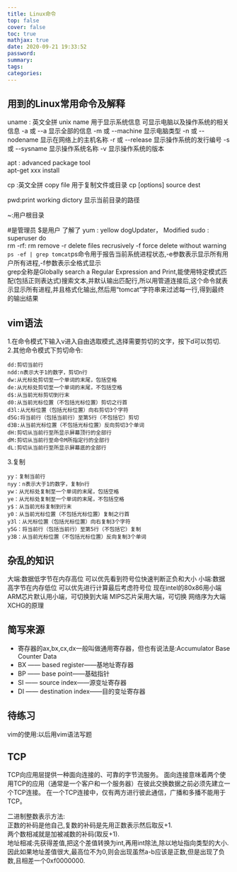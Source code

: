 ```yaml
---
title: Linux命令
top: false
cover: false
toc: true
mathjax: true
date: 2020-09-21 19:33:52
password:
summary:
tags:
categories:
---
```


## 用到的Linux常用命令及解释
uname : 英文全拼 unix name  用于显示系统信息 可显示电脑以及操作系统的相关信息
-a 或 --a 显示全部的信息
-m 或 --machine 显示电脑类型
-n 或 --nodename 显示在网络上的主机名称
-r 或 --release 显示操作系统的发行编号
-s 或 --sysname 显示操作系统名称
-v 显示操作系统的版本

<!--more-->
apt : advanced package tool  
apt-get  xxx  install  

cp :英文全拼 copy file 用于复制文件或目录
cp [options] source dest  

pwd:print working dictory 显示当前目录的路径  

~:用户根目录

#是管理员 $是用户
了解了
yum : yellow dogUpdater， Modified
sudo : superuser do  
rm -rf: rm remove -r delete files recrusively -f force  delete without warning  
`ps -ef | grep tomcat`ps命令用于报告当前系统进程状态,-e参数表示显示所有用户所有进程,-f参数表示全格式显示  
grep全称是Globally search a Regular Expression and Print,能使用特定模式匹配(包括正则表达式)搜索文本,并默认输出匹配行,所以用管道连接后,这个命令就表示显示所有进程,并且格式化输出,然后用“tomcat”字符串来过滤每一行,得到最终的输出结果
## vim语法
1.在命令模式下输入v进入自由选取模式,选择需要剪切的文字，按下d可以剪切.  
2.其他命令模式下剪切命令:   
``` 
dd:剪切当前行    
ndd:n表示大于1的数字，剪切n行  
dw:从光标处剪切至一个单词的末尾，包括空格  
de:从光标处剪切至一个单词的末尾，不包括空格  
d$:从当前光标剪切到行末  
d0:从当前光标位置（不包括光标位置）剪切之行首  
d3l:从光标位置（包括光标位置）向右剪切3个字符  
d5G:将当前行（包括当前行）至第5行（不包括它）剪切  
d3B:从当前光标位置（不包括光标位置）反向剪切3个单词  
dH:剪切从当前行至所显示屏幕顶行的全部行  
dM:剪切从当前行至命令M所指定行的全部行  
dL:剪切从当前行至所显示屏幕底的全部行   
```
3.复制
```
yy：复制当前行
nyy：n表示大于1的数字，复制n行
yw：从光标处复制至一个单词的末尾，包括空格
ye：从光标处复制至一个单词的末尾，不包括空格
y$：从当前光标复制到行末
y0：从当前光标位置（不包括光标位置）复制之行首
y3l：从光标位置（包括光标位置）向右复制3个字符
y5G：将当前行（包括当前行）至第5行（不包括它）复制
y3B：从当前光标位置（不包括光标位置）反向复制3个单词
```

## 杂乱的知识
大端:数据低字节在内存高位 可以优先看到符号位快速判断正负和大小
小端:数据高字节在内存低位 可以优先进行计算最后考虑符号位
现在intel的80x86用小端
ARM芯片默认用小端，可切换到大端
MIPS芯片采用大端，可切换
网络序为大端    
XCHG的原理

## 简写来源
* 寄存器的ax,bx,cx,dx一般叫做通用寄存器，但也有说法是:Accumulator Base Counter Data    
* BX —— based register——基地址寄存器
* BP —— base point——基础指针
* SI —— source index——源变址寄存器
* DI —— destination index——目的变址寄存器
## 待练习
vim的使用:以后用vim语法写题
























## TCP

TCP向应用层提供一种面向连接的、可靠的字节流服务。
面向连接意味着两个使用TCP的应用（通常是一个客户和一个服务器）在彼此交换数据之前必须先建立一个TCP连接。
在一个TCP连接中，仅有两方进行彼此通信，广播和多播不能用于TCP。




二进制整数表示方法:  
正数的补码是他自己,复数的补码是先用正数表示然后取反+1.  
两个数相减就是加被减数的补码(取反+1).  
地址相减:先获得差值,把这个差值转换为int,再用int除法,除以地址指向类型的大小.  
因此如果地址差值很大,最高位不为0,则会出现虽然a-b应该是正数,但是出现了负数,且相差一个0xf0000000.